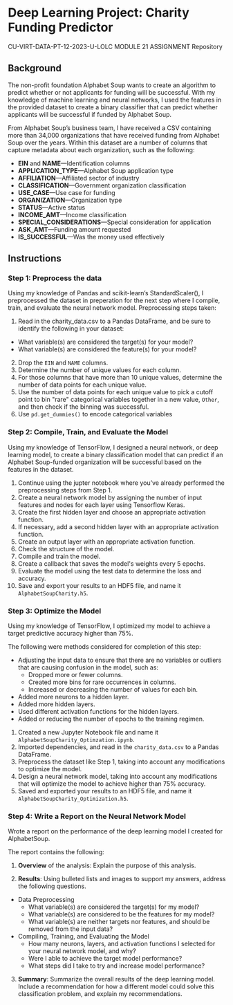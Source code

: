 # Deep Learning Project: Charity Funding Predictor
CU-VIRT-DATA-PT-12-2023-U-LOLC MODULE 21 ASSIGNMENT Repository

## Background

The non-profit foundation Alphabet Soup wants to create an algorithm to predict whether or not applicants for funding will be successful. With my knowledge of machine learning and neural networks, I used the features in the provided dataset to create a binary classifier that can predict whether applicants will be successful if funded by Alphabet Soup.

From Alphabet Soup’s business team, I have received a CSV containing more than 34,000 organizations that have received funding from Alphabet Soup over the years. Within this dataset are a number of columns that capture metadata about each organization, such as the following:

* **EIN** and **NAME**—Identification columns
* **APPLICATION_TYPE**—Alphabet Soup application type
* **AFFILIATION**—Affiliated sector of industry
* **CLASSIFICATION**—Government organization classification
* **USE_CASE**—Use case for funding
* **ORGANIZATION**—Organization type
* **STATUS**—Active status
* **INCOME_AMT**—Income classification
* **SPECIAL_CONSIDERATIONS**—Special consideration for application
* **ASK_AMT**—Funding amount requested
* **IS_SUCCESSFUL**—Was the money used effectively

## Instructions

### Step 1: Preprocess the data

Using my knowledge of Pandas and scikit-learn’s StandardScaler(), I preprocessed the dataset in preperation for the next step where I compile, train, and evaluate the neural network model.
Preprocessing steps taken:

1. Read in the charity_data.csv to a Pandas DataFrame, and be sure to identify the following in your dataset:
  * What variable(s) are considered the target(s) for your model?
  * What variable(s) are considered the feature(s) for your model?
2. Drop the `EIN` and `NAME` columns.
3. Determine the number of unique values for each column.
4. For those columns that have more than 10 unique values, determine the number of data points for each unique value.
6. Use the number of data points for each unique value to pick a cutoff point to bin "rare" categorical variables together in a new value, `Other`, and then check if the binning was successful.
7. Use `pd.get_dummies()` to encode categorical variables

### Step 2: Compile, Train, and Evaluate the Model

Using my knowledge of TensorFlow, I designed a neural network, or deep learning model, to create a binary classification model that can predict if an Alphabet Soup-funded organization will be successful based on the features in the dataset. 


1. Continue using the jupter notebook where you’ve already performed the preprocessing steps from Step 1.
2. Create a neural network model by assigning the number of input features and nodes for each layer using Tensorflow Keras.
3. Create the first hidden layer and choose an appropriate activation function.
4. If necessary, add a second hidden layer with an appropriate activation function.
5. Create an output layer with an appropriate activation function.
6. Check the structure of the model.
7. Compile and train the model.
8. Create a callback that saves the model's weights every 5 epochs.
9. Evaluate the model using the test data to determine the loss and accuracy.
10. Save and export your results to an HDF5 file, and name it `AlphabetSoupCharity.h5`.

### Step 3: Optimize the Model

Using my knowledge of TensorFlow, I optimized my model to achieve a target predictive accuracy higher than 75%.

The following were methods considered for completion of this step:
* Adjusting the input data to ensure that there are no variables or outliers that are causing confusion in the model, such as:
  * Dropped more or fewer columns.
  * Created more bins for rare occurrences in columns.
  * Increased or decreasing the number of values for each bin.
* Added more neurons to a hidden layer.
* Added more hidden layers.
* Used different activation functions for the hidden layers.
* Added or reducing the number of epochs to the training regimen.

1. Created a new Jupyter Notebook file and name it `AlphabetSoupCharity_Optimzation.ipynb`.
2. Imported dependencies, and read in the `charity_data.csv` to a Pandas DataFrame.
3. Preprocess the dataset like Step 1, taking into account any modifications to optimize the model.
4. Design a neural network model, taking into account any modifications that will optimize the model to achieve higher than 75% accuracy.
5. Saved and exported your results to an HDF5 file, and name it `AlphabetSoupCharity_Optimization.h5`.

### Step 4: Write a Report on the Neural Network Model

Wrote a report on the performance of the deep learning model I created for AlphabetSoup.

The report contains the following:

1. **Overview** of the analysis: Explain the purpose of this analysis.

2. **Results**: Using bulleted lists and images to support my answers, address the following questions.

  * Data Preprocessing
    * What variable(s) are considered the target(s) for my model?
    * What variable(s) are considered to be the features for my model?
    * What variable(s) are neither targets nor features, and should be removed from the input data?
  * Compiling, Training, and Evaluating the Model
    * How many neurons, layers, and activation functions I selected for your neural network model, and why?
    * Were I able to achieve the target model performance?
    * What steps did I take to try and increase model performance?

3. **Summary**: Summarize the overall results of the deep learning model. Include a recommendation for how a different model could solve this classification problem, and explain my recommendations.
